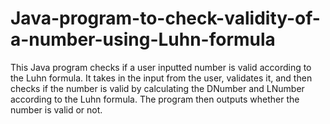 # Java-program-to-check-validity-of-a-number-using-Luhn-formula

  This Java program checks if a user inputted number is valid according to the Luhn formula. It takes in the input from the user, validates it, and then checks if the number is valid by calculating the DNumber and LNumber according to the Luhn formula. The program then outputs whether the number is valid or not.
